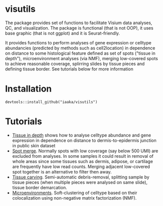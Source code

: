 # visutils
The package provides set of functions to facilitate Visium data analyses, QC, and visualization. The package is functional (that is not OOP), it uses base graphic (that is not ggplot) and it is Seurat-friendly.

It provides functions to perform analyses of gene expression or celltype abundancies (predicted by methods such as cell2location) in dependence on distance to some histological feature defined as set of spots ("tissue in depth"), microenvironment analyses (via NMF), merging low-covered spots to achieve reasonable coverage, splirring slides by tissue pieces and defining tissue border. See tutorials below for more information
# Installation
```
devtools::install_github("iaaka/visutils")
```
# Tutorials
* [Tissue in depth](vignettes/TissueInDepth.md) shows how to analyse celltype abundance and gene expression in dependence on distance to dermis-to-epidermis junction in public skin dataset
* [Spot merge](vignettes/SpotMerge.md). Normally spots with low coverage (say below 500 UMI) are excluded from analyses. In some samples it could result in removal of whole areas since some tissues such as dermis, adipose, or cartilage are frequently have low read counts. Merging adjacent low-covered spot together is an alternative to filter then away.
* [Tissue carving](vignettes/TissueCarving.md). Semi-automatic debris-removal, splitting sample by tissue pieces (when multiple pieces were analysed on same slide), tissue border demarcation.
* [Microenvironments](vignettes/Microenvironments.Rmd). Soft-clustering of celltype based on their colocalization using non-negative matrix factorization (NMF).

